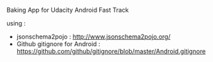 Baking App for Udacity Android Fast Track

using :
 
- jsonschema2pojo : http://www.jsonschema2pojo.org/
- Github gitignore for Android : https://github.com/github/gitignore/blob/master/Android.gitignore